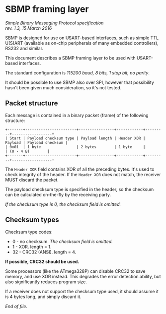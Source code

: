# SBMP framing layer

<i>
Simple Binary Messaging Protocol specification <br>
rev. 1.3, 15 March 2016
</i>

SBMP is designed for use on USART-based interfaces, such as simple TTL U(S)ART
(available as on-chip peripherals of many embedded controllers), RS232 and
similar.

This document describes a SBMP framing layer to be used with USART-based
interfaces.

The standard configuration is *115200 baud, 8 bits, 1 stop bit, no parity*.

It should be possible to use SBMP also over SPI, however that possibility
hasn't been given much consideration, so it's not tested.


## Packet structure

Each message is contained in a binary packet (frame) of the following structure:

```none
+-------+-----------------------+----------------+------------+---------+------------------+
| Start | Payload checksum type | Payload length | Header XOR | Payload | Payload checksum |
| 0x01  | 1 byte                | 2 bytes        | 1 byte     |         | (0 - 4 B)        |
+-------+-----------------------+----------------+------------+---------+------------------+
```

The `Header XOR` field contains XOR of all the preceding bytes. It's used to check
integrity of the header. If the `Header XOR` does not match, the receiver MUST
discard the packet.

The payload checksum type is specified in the header, so the checksum can be
calculated on-the-fly by the receiving party.

*If the checksum type is 0, the checksum field is omitted.*


## Checksum types

Checksum type codes:

- 0 - no checksum. *The checksum field is omitted.*
- 1 - XOR. length = 1.
- 32 - CRC32 (ANSI). length = 4.

**If possible, CRC32 should be used.**

Some processors (like the ATmega328P) can disable CRC32 to save memory,
and use XOR instead. This degrades the error detection ability, but also
significantly reduces program size.

If a receiver does not support the checksum type used, it should assume it is 4 bytes
long, and simply discard it.

*End of file.*

